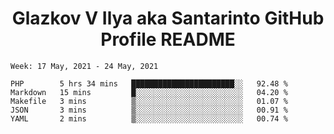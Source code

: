<h1 align="center">Glazkov V Ilya aka Santarinto GitHub Profile README</h1>

<!--START_SECTION:waka-->
```text
Week: 17 May, 2021 - 24 May, 2021

PHP        5 hrs 34 mins   ███████████████████████░░   92.48 % 
Markdown   15 mins         █░░░░░░░░░░░░░░░░░░░░░░░░   04.20 % 
Makefile   3 mins          ▒░░░░░░░░░░░░░░░░░░░░░░░░   01.07 % 
JSON       3 mins          ▒░░░░░░░░░░░░░░░░░░░░░░░░   00.91 % 
YAML       2 mins          ▒░░░░░░░░░░░░░░░░░░░░░░░░   00.74 % 
```
<!--END_SECTION:waka-->